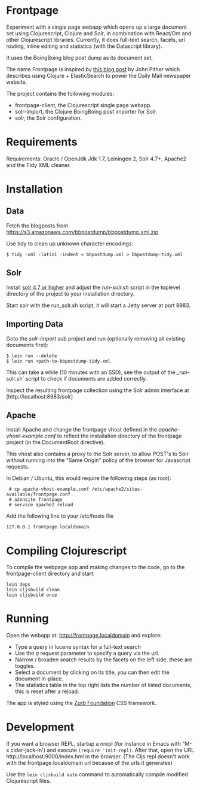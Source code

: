 # Frontpage

Experiment with a single page webapp which opens up a large document set
using Clojurescript, Clojure and Solr, in combination with
React/Om and other Clojurescript libraries. Currently, it does full-text
search, facets, url routing, inline editing and statistics (with the
Datascript library).

It uses the BoingBoing blog post dump as its document set.

The name Frontpage is inspired by [this blog post](http://www.pitheringabout.com/?p=1018) by John Pither which describes
using Clojure + ElasticSearch to power the Daily Mail newspaper website.

The project contains the following modules:
* frontpage-client, the Clojurescript single page webapp.
* solr-import, the Clojure BoingBoing post importer for Solr.
* solr, the Solr configuration.


# Requirements

Requirements: Oracle / OpenJdk Jdk 1.7, Leiningen 2, Solr 4.7+, Apache2 and
the Tidy XML cleaner.

# Installation

## Data

Fetch the blogposts from https://s3.amazonaws.com/bbpostdump/bbpostdump.xml.zip

Use tidy to clean up unknown character encodings:
```
$ tidy -xml -latin1 -indent < bbpostdump.xml > bbpostdump-tidy.xml
```

## Solr
Install [solr 4.7 or higher](http://lucene.apache.org/solr) and adjust the
_run-solr.sh_ script in the toplevel directory of the project to your installation directory.

Start solr with the run_solr.sh script, it will start a Jetty server at port 8983.

## Importing Data
Goto the _solr-import_ sub project and run (optionally removing all
existing documents first):
```
$ lein run --delete
$ lein run <path-to-bbpostdump-tidy.xml
```

This can take a while (10 minutes with an SSD), see the output of the _run-solr.sh` script to check
if documents are added correctly.

Inspect the resulting frontpage collection using the Solr admin interface at
[http://localhost:8983/solr]

## Apache
Install Apache and change the frontpage vhost defined in the
_apache-vhost-example.conf_ to reflect the installation directory of the
frontpage project (in the DocumentRoot directive).

This vhost also contains a proxy to the Solr server,
to allow POST's to Solr without running into the "Same Origin" policy of
the browser for Javascript requests.

In Debian / Ubuntu, this would require the following steps (as root):
```
 # cp apache-vhost-example.conf /etc/apache2/sites-available/frontpage.conf
 # a2ensite frontpage
 # service apache2 reload
```

Add the following line to your /etc/hosts file
```
127.0.0.1 frontpage.localdomain
```

# Compiling Clojurescript
To compile the webpage app and making changes to the code, go to the frontpage-client directory and start:
```
lein deps
lein cljsbuild clean
lein cljsbuild once
```

# Running

Open the webapp at: http://frontpage.localdomain and explore:

* Type a query in lucene syntax for a full-text search
* Use the _q_ request parameter to specify a query via the url.
* Narrow / broaden search results by the facets on the left side, these are toggles.
* Select a document by clicking on its title, you can then edit the
  document in-place.
* The statistics table in the top right lists the number of listed
  documents, this is reset after a reload.

The app is styled using the [Zurb Foundation](foundation.zurb.com) CSS framework.

# Development
If you want a browser REPL, startup a nrepl (for instance in Emacs with "M-x
cider-jack-in') and execute
`(require 'init-repl)`. After that, open the  URL
http://localhost:9000/index.hml in the browser. (The Cljs repl doesn't work with the
frontpage.localdomain url because of the urls it generates)

Use the `lein cljsbuild auto` command to automatically compile modified
Clojurescript files.


